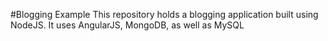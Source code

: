 #Blogging Example
This repository holds a blogging application built using NodeJS. It uses AngularJS, MongoDB,
as well as MySQL
